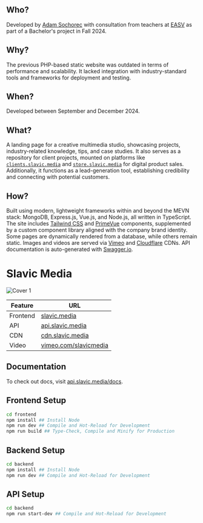 ## Who?
Developed by [Adam Sochorec](https://www.linkedin.com/in/adamsochorec) with consultation from teachers at [EASV](https://www.easv.dk) as part of a Bachelor's project in Fall 2024.

## Why?
The previous PHP-based static website was outdated in terms of performance and scalability. It lacked integration with industry-standard tools and frameworks for deployment and testing.

## When?
Developed between September and December 2024.

## What?
A landing page for a creative multimedia studio, showcasing projects, industry-related knowledge, tips, and case studies. It also serves as a repository for client projects, mounted on platforms like [`clients.slavic.media`](https://clients.slavic.media) and [`store.slavic.media`](https://store.slavic.media) for digital product sales. Additionally, it functions as a lead-generation tool, establishing credibility and connecting with potential customers.

## How?
Built using modern, lightweight frameworks within and beyond the MEVN stack: MongoDB, Express.js, Vue.js, and Node.js, all written in TypeScript. The site includes [Tailwind CSS](https://tailwindcss.com) and [PrimeVue](https://www.primevue.org) components, supplemented by a custom component library aligned with the company brand identity. Some pages are dynamically rendered from a database, while others remain static. Images and videos are served via [Vimeo](https://vimeo.com) and [Cloudflare](https://www.cloudflare.com) CDNs. API documentation is auto-generated with [Swagger.io](https://swagger.io).

# Slavic Media

![Cover 1](https://github.com/user-attachments/assets/6155e6c6-2793-4161-af29-bc6317d47e4b)

| Feature  | URL                                                                  |
| -------- | -------------------------------------------------------------------- |
| Frontend | [slavic.media](https://slavic.media)                                 |
| API      | [api.slavic.media](https://api.slavic.media/docs)                    |
| CDN      | [cdn.slavic.media](https://cdn.slavic.media/images/thumbnail/public) |
| Video    | [vimeo.com/slavicmedia](https://vimeo.com/slavicmedia)               |


## Documentation

To check out docs, visit [api.slavic.media/docs](https://api.slavic.media/docs/).

## Frontend Setup
```sh
cd frontend
npm install ## Install Node
npm run dev ## Compile and Hot-Reload for Development
npm run build ## Type-Check, Compile and Minify for Production
```

## Backend Setup
```sh
cd backend
npm install ## Install Node
npm run dev ## Compile and Hot-Reload for Development
```

## API Setup
```sh
cd backend
npm run start-dev ## Compile and Hot-Reload for Development
```

